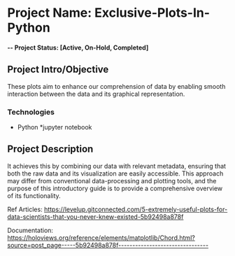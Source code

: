 # Project Name: Exclusive-Plots-In-Python

#### -- Project Status: [Active, On-Hold, Completed]

## Project Intro/Objective
These plots aim to enhance our comprehension of data by enabling smooth interaction between the data and its graphical representation.

### Technologies
* Python
*jupyter notebook

## Project Description
It achieves this by combining our data with relevant metadata, ensuring that both the raw data and its visualization are easily accessible. This approach may differ from conventional data-processing and plotting tools, and the purpose of this introductory guide is to provide a comprehensive overview of its functionality.


Ref Articles:
https://levelup.gitconnected.com/5-extremely-useful-plots-for-data-scientists-that-you-never-knew-existed-5b92498a878f 

Documentation:
https://holoviews.org/reference/elements/matplotlib/Chord.html?source=post_page-----5b92498a878f--------------------------------



